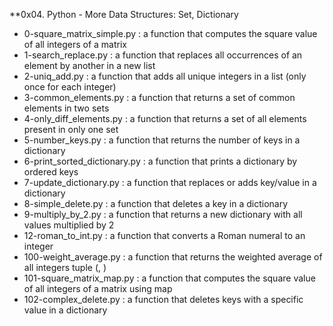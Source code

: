 **0x04. Python - More Data Structures: Set, Dictionary

* 0-square_matrix_simple.py : a function that computes the square value of all integers of a matrix 
* 1-search_replace.py : a function that replaces all occurrences of an element by another in a new list
* 2-uniq_add.py : a function that adds all unique integers in a list (only once for each integer)
* 3-common_elements.py : a function that returns a set of common elements in two sets
* 4-only_diff_elements.py : a function that returns a set of all elements present in only one set
* 5-number_keys.py : a function that returns the number of keys in a dictionary
* 6-print_sorted_dictionary.py : a function that prints a dictionary by ordered keys
* 7-update_dictionary.py : a function that replaces or adds key/value in a dictionary
* 8-simple_delete.py : a function that deletes a key in a dictionary
* 9-multiply_by_2.py : a function that returns a new dictionary with all values multiplied by 2
* 12-roman_to_int.py : a function that converts a Roman numeral to an integer
* 100-weight_average.py : a function that returns the weighted average of all integers tuple (<score>, <weight>)
* 101-square_matrix_map.py : a function that computes the square value of all integers of a matrix using map
* 102-complex_delete.py : a function that deletes keys with a specific value in a dictionary
